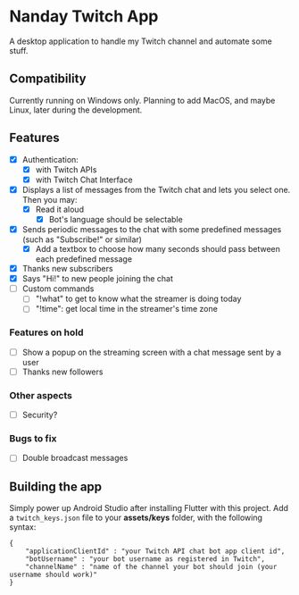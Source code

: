 # Nanday Twitch App

A desktop application to handle my Twitch channel and automate some stuff.

## Compatibility

Currently running on Windows only. Planning to add MacOS, and maybe Linux, later during the development.

## Features

* [X] Authentication:
  * [X] with Twitch APIs
  * [X] with Twitch Chat Interface
* [X] Displays a list of messages from the Twitch chat and lets you select one. Then you may:
  * [X] Read it aloud
    * [X] Bot's language should be selectable
* [X] Sends periodic messages to the chat with some predefined messages (such as "Subscribe!" or similar)
  * [X] Add a textbox to choose how many seconds should pass between each predefined message
* [X] Thanks new subscribers
* [X] Says "Hi!" to new people joining the chat
* [ ] Custom commands
  * [ ] "!what" to get to know what the streamer is doing today
  * [ ] "!time": get local time in the streamer's time zone

### Features on hold

* [ ] Show a popup on the streaming screen with a chat message sent by a user
* [ ] Thanks new followers

### Other aspects

* [ ] Security?

### Bugs to fix

* [ ] Double broadcast messages

## Building the app

Simply power up Android Studio after installing Flutter with this project.
Add a `twitch_keys.json` file to your **assets/keys** folder, with the following syntax:

    {
        "applicationClientId" : "your Twitch API chat bot app client id",
        "botUsername" : "your bot username as registered in Twitch",
        "channelName" : "name of the channel your bot should join (your username should work)"
    }
